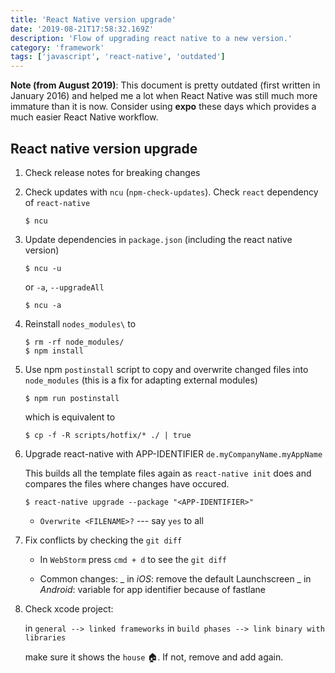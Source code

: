 ```yaml
---
title: 'React Native version upgrade'
date: '2019-08-21T17:58:32.169Z'
description: 'Flow of upgrading react native to a new version.'
category: 'framework'
tags: ['javascript', 'react-native', 'outdated']
---
```


**Note (from August 2019)**: This document is pretty outdated (first written in January 2016) and helped me a lot when React Native was still much more immature than it is now. Consider using **expo** these days which provides a much easier React Native workflow.

## React native version upgrade

1.  Check release notes for breaking changes

2.  Check updates with `ncu` (`npm-check-updates`). Check `react` dependency of `react-native`

        $ ncu

3.  Update dependencies in `package.json` (including the react native version)

        $ ncu -u

    or `-a`, `--upgradeAll`

        $ ncu -a

4.  Reinstall `nodes_modules\` to

        $ rm -rf node_modules/
        $ npm install

5.  Use npm `postinstall` script to copy and overwrite changed files into `node_modules` (this is a fix for adapting external modules)

        $ npm run postinstall

    which is equivalent to

        $ cp -f -R scripts/hotfix/* ./ | true

6.  Upgrade react-native with APP-IDENTIFIER `de.myCompanyName.myAppName`

    This builds all the template files again as `react-native init` does and compares the files where changes have occured.

        $ react-native upgrade --package "<APP-IDENTIFIER>"

    - `Overwrite <FILENAME>?` --- say `yes` to all

7.  Fix conflicts by checking the `git diff`

    - In `WebStorm` press `cmd + d` to see the `git diff`

    - Common changes:
      _ in *iOS*: remove the default Launchscreen
      _ in *Android*: variable for app identifier because of fastlane

8.  Check xcode project:

    in `general --> linked frameworks`
    in `build phases --> link binary with libraries`

    make sure it shows the `house` 🏠. If not, remove and add again.
